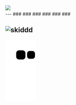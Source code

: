 <div align="left">
<img src="https://profile-counter.glitch.me/5c0/count.svg"/>
<div>
---
###
###
###
###
###
###  
  
![skiddd](https://user-images.githubusercontent.com/93293719/189478020-75f9d9e9-3fe8-48c5-89a5-1f9f76ac27f4.gif)
---
![Snake animation](https://github.com/5c0/5c0/blob/output/github-contribution-grid-snake.svg)

